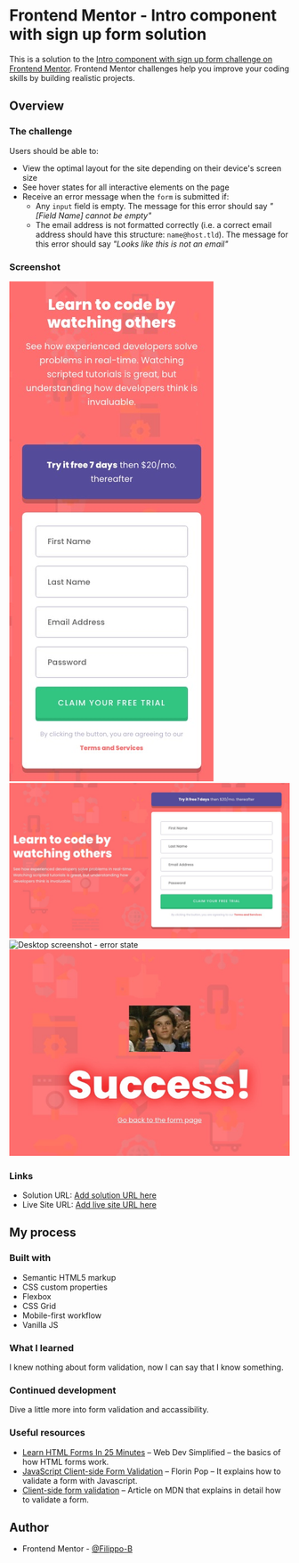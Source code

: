 # Frontend Mentor - Intro component with sign up form solution

This is a solution to the [Intro component with sign up form challenge on Frontend Mentor](https://www.frontendmentor.io/challenges/intro-component-with-signup-form-5cf91bd49edda32581d28fd1). Frontend Mentor challenges help you improve your coding skills by building realistic projects.

## Overview

### The challenge

Users should be able to:

- View the optimal layout for the site depending on their device's screen size
- See hover states for all interactive elements on the page
- Receive an error message when the `form` is submitted if:
  - Any `input` field is empty. The message for this error should say _"[Field Name] cannot be empty"_
  - The email address is not formatted correctly (i.e. a correct email address should have this structure: `name@host.tld`). The message for this error should say _"Looks like this is not an email"_

### Screenshot

![Mobile screenshot](./images/screenshots/mobile.jpg)
![Desktop screenshot](./images/screenshots/desktop.jpg)
![Desktop screenshot - error state](./images/screenshots/desktop-active.jpg)
![Success page](./images/screenshots/success.jpg)

### Links

- Solution URL: [Add solution URL here](https://your-solution-url.com)
- Live Site URL: [Add live site URL here](https://your-live-site-url.com)

## My process

### Built with

- Semantic HTML5 markup
- CSS custom properties
- Flexbox
- CSS Grid
- Mobile-first workflow
- Vanilla JS

### What I learned

I knew nothing about form validation, now I can say that I know something.

### Continued development

Dive a little more into form validation and accassibility.

### Useful resources

- [Learn HTML Forms In 25 Minutes](https://www.youtube.com/watch?v=fNcJuPIZ2WE) – Web Dev Simplified – the basics of how HTML forms work.
- [JavaScript Client-side Form Validation](https://www.youtube.com/watch?v=rsd4FNGTRBw) – Florin Pop – It explains how to validate a form with Javascript.
- [Client-side form validation](https://developer.mozilla.org/en-US/docs/Learn/Forms/Form_validation) – Article on MDN that explains in detail how to validate a form.

## Author

- Frontend Mentor - [@Filippo-B](https://www.frontendmentor.io/profile/Filippo-B)
